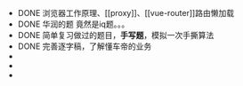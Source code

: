 - DONE 浏览器工作原理、[[proxy]]、[[vue-router]]路由懒加载
- DONE 华润的题 竟然是iq题。。。
- DONE 简单复习做过的题目，**手写题**，模拟一次手撕算法
- DONE 完善逐字稿，了解懂车帝的业务
-
-
-